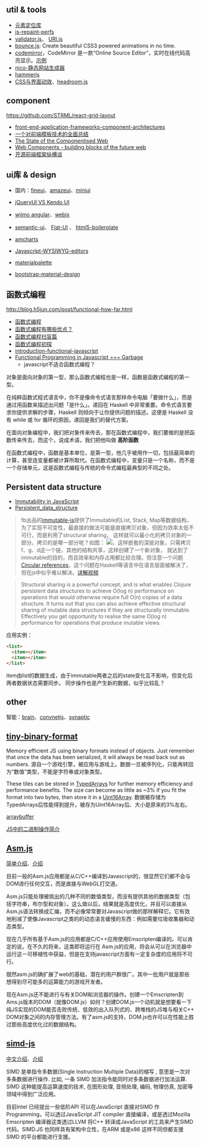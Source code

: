 
## util & tools

- [元素定位库](http://github.hubspot.com/tether/)
- [js-repaint-perfs](http://leeluolee.github.io/js-repaint-perfs/#)
- [validator.js](https://github.com/chriso/validator.js)、 [URI.js](https://github.com/medialize/URI.js/)
- [bounce.js](https://github.com/tictail/bounce.js): Create beautiful CSS3 powered animations in no time.
- [codemirror](http://codemirror.net/)，CodeMirror 是一款“Online Source Editor”，实时在线代码高亮显示。[示例](http://codemirror.net/demo/preview.html)
- [nico-静态网站生成器](https://github.com/lepture/nico)
- [hammerjs](https://github.com/hammerjs/hammer.js)
- [CSS与界面动效](http://www.imooc.com/video/6041)、[headroom.js](http://wicky.nillia.ms/headroom.js/)


## component
https://github.com/STRML/react-grid-layout

- [front-end-application-frameworks-component-architectures](http://developer.telerik.com/featured/front-end-application-frameworks-component-architectures/)
- [一个对前端模板技术的全面总结](http://www.html-js.com/article/2313)
- [The State of the Componentised Web](http://www.futureinsights.com/home/the-state-of-the-componentised-web.html)
- [Web Components - building blocks of the future web](https://www.infinum.co/the-capsized-eight/articles/web-components-building-blocks-of-the-future-web)
- [开源前端框架纵横谈](http://www.csdn.net/article/2013-04-15/2814893)


## ui库 & design
- 国内：[fineui](http://fineui.com/)、[amazeui](http://amazeui.org/)、[miniui](http://www.miniui.com/)
- [jQueryUI  VS  Kendo UI](http://jqueryuivskendoui.com/)
- [wijmo angular](http://wijmo.com/angularjs-components-preview/)、[webix](http://webix.com/)
- [semantic-ui](http://semantic-ui.com/)、 [Flat-UI](http://designmodo.github.io/Flat-UI/)
、 [html5-boilerplate](https://github.com/h5bp/html5-boilerplate)
- [amcharts](http://www.amcharts.com/demos/)
- [Javascript-WYSIWYG-editors](https://github.com/cheeaun/mooeditable/wiki/Javascript-WYSIWYG-editors)

- [materialpalette](http://www.materialpalette.com/)
- [bootstrap-material-design](http://fezvrasta.github.io/bootstrap-material-design/bootstrap-elements.html)


## 函数式编程

http://blog.h5jun.com/post/functional-how-far.html

- [函数式编程](http://coolshell.cn/articles/10822.html)
- [函数式编程有哪些优点？](http://www.nowamagic.net/academy/detail/1220540)
- [函数式编程扫盲篇](http://www.cnblogs.com/kym/archive/2011/03/07/1976519.html)
- [函数式编程初探](http://www.ruanyifeng.com/blog/2012/04/functional_programming.html)
- [introduction-functional-javascript](http://www.sitepoint.com/introduction-functional-javascript/)
- [Functional Programming in Javascript === Garbage](http://awardwinningfjords.com/2014/04/21/functional-programming-in-javascript-equals-garbage.html)
    - javascript不适合函数式编程？

对象是面向对象的第一型，那么函数式编程也是一样，函数是函数式编程的第一型。

在纯粹函数式程式语言中，你不是像命令式语言那样命令电脑「要做什么」，而是通过用函数来描述出问题「是什么」。递回在 Haskell 中非常重要。命令式语言要求你提供求解的步骤，Haskell 则倾向于让你提供问题的描述。这便是 Haskell 没有 while 或 for 循环的原因，递回是我们的替代方案。

在面向对象编程中，我们把对象传来传去，那在函数式编程中，我们要做的是把函数传来传去，而这个，说成术语，我们把他叫做 **高阶函数**

在函数式编程中，函数是基本单位，是第一型，他几乎被用作一切，包括最简单的计算，甚至连变量都被计算所取代。在函数式编程中，变量只是一个名称，而不是一个存储单元，这是函数式编程与传统的命令式编程最典型的不同之处。


## Persistent data structure

- [Immutability in JavaScript](http://www.sitepoint.com/immutability-javascript/)
- [Persistent_data_structure](https://en.wikipedia.org/wiki/Persistent_data_structure)

> fb出品的[immutable-js](http://facebook.github.io/immutable-js/)提供了Immutable的List, Stack, Map等数据结构，
为了实现不可变性，最直接的做法可能是直接拷贝对象，但因为效率太低不可行，而是利用了structural sharing，
这样就可以最小化的拷贝对象的一部分。拷贝的是哪一部分呢？如图：
![](https://upload.wikimedia.org/wikipedia/commons/thumb/5/56/Purely_functional_tree_after.svg/876px-Purely_functional_tree_after.svg.png)，这样嵌套的深层对象，只需拷贝f、g、d这一个链，其他的结构共享，这样创建了一个新对象，
就达到了immutable的目的，而且效率和内存占用都比较合理。但注意一个问题[Circular references](https://github.com/facebook/immutable-js/issues/259)，这个问题在Haskell等语言中在语言层面被解决了，
但在js中似乎难以解决。[详解视频](https://www.youtube.com/watch?v=I7IdS-PbEgI)

> Structural sharing is a powerful concept, and is what enables Clojure persistent data structures to achieve O(log n) performance on operations that would otherwise require full O(n) copies of a data structure.  It turns out that you can also achieve effective structural sharing of mutable data structures if they are structurally immutable. Effectively you get opportunity to realise the same O(log n) performance for operations that produce mutable views.

应用实例：
```html
<list>
  <item></item>
  <item></item>
</list>
```
item由list的数据生成，由于immutable两者之后的state变化互不影响，但变化后两者数据状态需要同步。
同步操作也是产生新的数据，似乎比较乱？


## other
智能：[brain](https://github.com/harthur/brain)、[convnetjs](https://github.com/karpathy/convnetjs)、[synaptic](https://github.com/cazala/synaptic)

[tiny-binary-format](https://github.com/danprince/tiny-binary-format)
------
Memory efficient JS using binary formats instead of objects.
Just remember that once the data has been serialized, it will always be read back out as numbers.
源自一个游戏引擎，被应用与游戏上。数据一旦被序列化，只能再转回为“数值”类型，不能是字符串或对象类型。

These tiles can be stored in [TypedArrays](https://developer.mozilla.org/en-US/docs/Web/JavaScript/Typed_arrays) for further memory efficiency and performance benefits. The size can become as little as ~3% if you fit the format into two bytes, then store it in a [Uint16Array](https://developer.mozilla.org/en/docs/Web/JavaScript/Reference/Global_Objects/Uint16Array).
数据被存储为TypedArrays后性能得到提升，被存为Uint16Array后、大小是原来的3%左右。

[arraybuffer](http://es6.ruanyifeng.com/#docs/arraybuffer)

[JS中的二进制操作简介](http://jimliu.net/2015/09/26/a-brief-look-at-binary-ops-in-js/)


[Asm.js](http://developer.51cto.com/art/201401/428154_all.htm)
------
[简单介绍](http://www.iteye.com/news/27306)、[介绍](https://software.intel.com/zh-cn/articles/html5-asmjs)

目前一般的Asm.js应用都是从C/C++编译到Javascript的，很显然它们都不会与DOM进行任何交互，而是直接与WebGL打交道。

Asm.js只能处理被挑出的几种不同的数值类型，而没有提供其他的数据类型（包括字符串，布尔型和对象）。这么做以后，结果就是高度优化，并且可以直接从Asm.js语法转换成汇编，而不必像常常要对Javascript做的那样解释它。它有效地削减了使像Javascript之类的的动态语言缓慢的东西：例如需要垃圾收集器和动态类型。

现在几乎所有基于Asm.js的应用都是C/C++应用使用Emscripten编译的。可以肯定的说，在不久的将来，这类即将运行在 Asm.js的应用，将会从可以在浏览器中运行这一可移植性中获益，但是在支持javascript方面有一定复杂度的应用将不可行。

既然asm.js的确扩展了web的基础，潜在的用户群很广。其中一批用户就是那些想得到尽可能多的运算能力的游戏开发者。

现在Asm.js还不能进行与有关DOM和浏览器的操作。创建一个Emscripten到Ams.js版本的DOM（就像DOM.js）如何？创建DOM.js一个动机就是想要看一下纯JS实现的DOM能否击败传统、低效的出入队列式的、跨堆栈的JS堆与相关C++ DOM对象之间的内存管理方法。有了asm.js的支持，DOM.js也许可以在性能上胜过那些高度优化过的数据结构。



[simd-js](http://www.2ality.com/2013/12/simd-js.html)
------
[中文介绍](http://www.oschina.net/translate/introducing-simd-js)、[介绍](http://chinese.vr-zone.com/117601/javascript-boost-intel-google-mozilla-bring-simd-to-javascript-13062014/)

SIMD 是单指令多数据(Single Instruction Multiple Data)的缩写 , 意思是一次对多条数据进行操作. 比如, 一条 SIMD 加法指令能同时对多条数据进行加法运算. SIMD 这种能提高运算速度的技术, 在图形处理, 音频处理, 编码, 物理仿真, 加密等领域中得到广泛应用。

目前Intel 已经提出一些低阶API 可以在JavaScript 直接对SIMD 作Programming，可以透过JavaScript JIT compiler 直接编译，或是透过Mozilla Emscripten 编译器这类透过LLVM 将C++ 转译成JavaScript 的工具来产生SIMD 代码。SIMD.JS 也同样具有架构中立性，在ARM 或是x86 这样不同但都支援SIMD 的平台都能进行支援。
